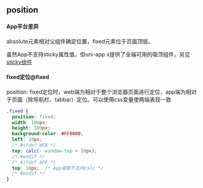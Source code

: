 ## position


<!-- CSSJSON.position.description -->

<!-- CSSJSON.position.syntax -->

<!-- CSSJSON.position.values -->

<!-- CSSJSON.position.defaultValue -->

<!-- CSSJSON.position.unixTags -->

<!-- CSSJSON.position.compatibility -->

<!-- CSSJSON.position.example -->


#### App平台差异

absolute元素相对父组件确定位置，fixed元素位于页面顶层。

虽然App不支持sticky属性值，但uni-app x提供了全端可用的吸顶组件，另见[sticky组件](../component/sticky.md)

#### fixed定位@fixed

position: fixed定位时，web端为相对于整个浏览器页面进行定位，app端为相对于页面（除导航栏、tabbar）定位。可以使用css变量使两端表现一致

```css
.fixed {
  position: fixed;
  width: 100px;
  height: 100px;
  background-color: #FF0000;
  left: 10px;
  /* #ifdef WEB */
  top: calc(--window-top + 10px);
  /* #endif */
  /* #ifdef APP */
  top: 10px;  /* App端暂不支持calc */
  /* #endif */
}
```

<!-- CSSJSON.position.reference -->

